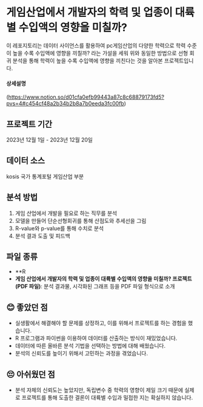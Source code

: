 # 게임산업에서 개발자의 학력 및 업종이 대륙별 수입액의 영향을 미칠까?
이 레포지토리는 데이터 사이언스를 활용하여 pc게임산업의 다양한 학력으로 학력 수준이 높을 수록 수입액에 영향을 끼칠까? 라는 가설을 세워
위와 동일한 방법으로 선형 회귀 분석을 통해 학력이 높을 수록 수입액에 영향을 끼친다는 것을 알아본 프로젝트입니다.


#### 상세설명
(https://www.notion.so/d01cfa0efb99443a87c8c68879173fd5?pvs=4#c454cf48a2b34b2b8a7b0eeda3fc00fb)

## 프로젝트 기간
2023년 12월 1일 - 2023년 12월 20일

## 데이터 소스
kosis 국가 통계포털 게임산업 부분

## 분석 방법
1. 게임 산업에서 개발을 필요로 하는 직무를 분석
2. 모델을 만들어 단순선형회귀를 통해 산점도와 추세선을 그림
3. R-value와 p-value를 통해 수치로 분석
5. 분석 결과 도출 및 피드백

## 파일 종류
- **R
- **게임 산업에서 개발자의 학력 및 업종이 대륙별 수입액의 영향을 미칠까? 프로젝트(PDF 파일)**: 분석 결과물, 시각화된 그래프 등을 PDF 파일 형식으로 소개

## 😊 좋았던 점
- 실생활에서 해결해야 할 문제를 상정하고, 이를 위해서 프로젝트를 하는 경험을 했습니다.
- R 프로그램과 파이썬을 이용하여 데이터를 산출하는 방식이 재밌었습니다.
- 데이터에 따른 올바른 분석 기법을 선택하는 방법에 대해 배웠습니다.
- 분석의 신뢰도를 높이기 위해서 고민하는 과정을 겪었습니다.

## 😔 아쉬웠던 점
- 분석 자체의 신뢰도는 높았지만, 독립변수 중 학력의 영향이 제일 크기 때문에 실제로 프로젝트를 통해 도출한 결론이 대륙별 수입과 밀접한 지는 확실하지 않습니다.
